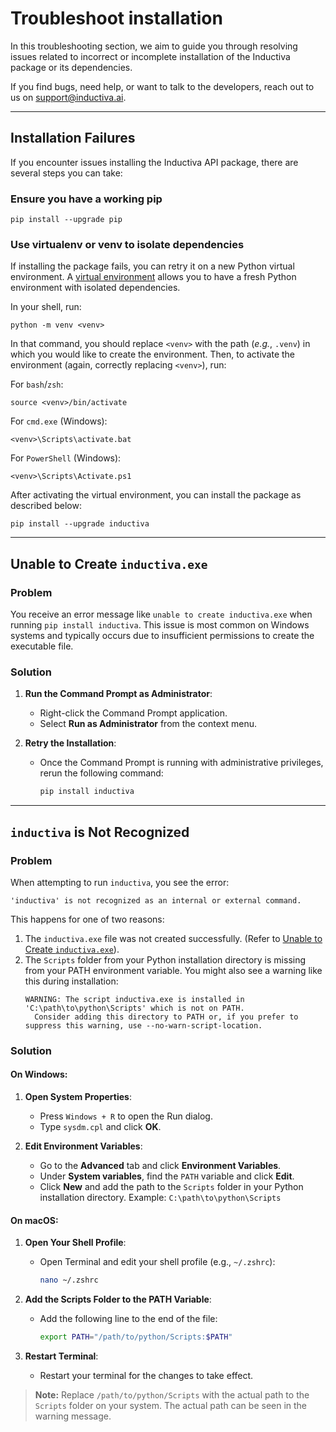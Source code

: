 # Troubleshoot installation

In this troubleshooting section, we aim to guide you through resolving issues
related to incorrect or incomplete installation of the Inductiva package
or its dependencies.

If you find bugs, need help, or want to talk to the developers, reach out to us on
[support@inductiva.ai](mailto:support@inductiva.ai).


---

## Installation Failures
If you encounter issues installing the Inductiva API package, there are several
steps you can take:

### Ensure you have a working pip
```
pip install --upgrade pip
```

### Use virtualenv or venv to isolate dependencies

If installing the package fails, you can retry it on a new Python virtual environment.
A [virtual environment](https://docs.python.org/3/library/venv.html) allows you to
have a fresh Python environment with isolated dependencies.

In your shell, run:

```
python -m venv <venv>
```

In that command, you should replace `<venv>` with the path (*e.g.*, `.venv`) in
which you would like to create the environment. Then, to activate the environment
(again, correctly replacing `<venv>`), run:

For `bash`/`zsh`:

```
source <venv>/bin/activate
```

For `cmd.exe` (Windows):

```
<venv>\Scripts\activate.bat
```

For `PowerShell` (Windows):
```
<venv>\Scripts\Activate.ps1
```

After activating the virtual environment, you can install the package as described
below:

```
pip install --upgrade inductiva
```

---

## Unable to Create `inductiva.exe`

### Problem
You receive an error message like `unable to create inductiva.exe` when running
`pip install inductiva`. This issue is most common on Windows systems and
typically occurs due to insufficient permissions to create the executable file.

### Solution

1. **Run the Command Prompt as Administrator**:
   - Right-click the Command Prompt application.
   - Select **Run as Administrator** from the context menu.

2. **Retry the Installation**:
   - Once the Command Prompt is running with administrative privileges, rerun
   the following command:
     ```bash
     pip install inductiva
     ```

---

## `inductiva` is Not Recognized

### Problem
When attempting to run `inductiva`, you see the error:
```
'inductiva' is not recognized as an internal or external command.
```
This happens for one of two reasons:
1. The `inductiva.exe` file was not created successfully. (Refer to [Unable to Create `inductiva.exe`](#unable-to-create-inductivaexe)).
2. The `Scripts` folder from your Python installation directory is missing from
your PATH environment variable. You might also see a warning like this during
installation:
   ```
   WARNING: The script inductiva.exe is installed in 'C:\path\to\python\Scripts' which is not on PATH.
     Consider adding this directory to PATH or, if you prefer to suppress this warning, use --no-warn-script-location.
   ```

### Solution

#### On Windows:
1. **Open System Properties**:
   - Press `Windows + R` to open the Run dialog.
   - Type `sysdm.cpl` and click **OK**.

2. **Edit Environment Variables**:
   - Go to the **Advanced** tab and click **Environment Variables**.
   - Under **System variables**, find the `PATH` variable and click **Edit**.
   - Click **New** and add the path to the `Scripts` folder in your Python installation directory.
     Example: `C:\path\to\python\Scripts`

#### On macOS:
1. **Open Your Shell Profile**:
   - Open Terminal and edit your shell profile (e.g., `~/.zshrc`):
     ```bash
     nano ~/.zshrc
     ```

2. **Add the Scripts Folder to the PATH Variable**:
   - Add the following line to the end of the file:
     ```bash
     export PATH="/path/to/python/Scripts:$PATH"
     ```

3. **Restart Terminal**:
   - Restart your terminal for the changes to take effect.

> **Note:** Replace `/path/to/python/Scripts` with the actual path to the
`Scripts` folder on your system. The actual path can be seen in the warning message.

